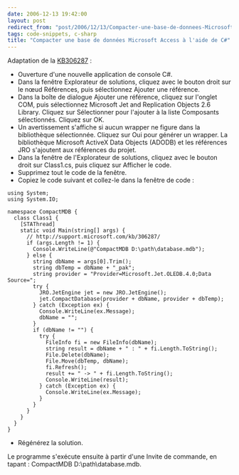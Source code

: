 ```yaml
---
date: 2006-12-13 19:42:00
layout: post
redirect_from: "post/2006/12/13/Compacter-une-base-de-donnees-Microsoft-Access-a-laide-de-C"
tags: code-snippets, c-sharp
title: "Compacter une base de données Microsoft Access à l'aide de C#"
---
```


Adaptation de la [KB306287](http://support.microsoft.com/kb/306287/) :

* Ouverture d'une nouvelle application de console C#.
* Dans la fenêtre Explorateur de solutions, cliquez avec le bouton droit sur
le nœud Références, puis sélectionnez Ajouter une référence.
* Dans la boîte de dialogue Ajouter une référence, cliquez sur l'onglet COM,
puis sélectionnez Microsoft Jet and Replication Objects 2.6 Library. Cliquez
sur Sélectionner pour l'ajouter à la liste Composants sélectionnés. Cliquez sur
OK.
* Un avertissement s'affiche si aucun wrapper ne figure dans la bibliothèque
sélectionnée. Cliquez sur Oui pour générer un wrapper. La bibliothèque
Microsoft ActiveX Data Objects (ADODB) et les références JRO s'ajoutent aux
références du projet.
* Dans la fenêtre de l'Explorateur de solutions, cliquez avec le bouton droit
sur Class1.cs, puis cliquez sur Afficher le code.
* Supprimez tout le code de la fenêtre.
* Copiez le code suivant et collez-le dans la fenêtre de code :

```
using System;
using System.IO;

namespace CompactMDB {
  class Class1 {
    [STAThread]
    static void Main(string[] args) {
      // http://support.microsoft.com/kb/306287/
      if (args.Length != 1) {
        Console.WriteLine(@"CompactMDB D:\path\database.mdb");
      } else {
        string dbName = args[0].Trim();
        string dbTemp = dbName + "_pak";
        string provider = "Provider=Microsoft.Jet.OLEDB.4.0;Data Source=";
        try {
          JRO.JetEngine jet = new JRO.JetEngine();
          jet.CompactDatabase(provider + dbName, provider + dbTemp);
        } catch (Exception ex) {
          Console.WriteLine(ex.Message);
          dbName = "";
        }
        if (dbName != "") {
          try {
            FileInfo fi = new FileInfo(dbName);
            string result = dbName + " : " + fi.Length.ToString();
            File.Delete(dbName);
            File.Move(dbTemp, dbName);
            fi.Refresh();
            result += " -> " + fi.Length.ToString();
            Console.WriteLine(result);
          } catch (Exception ex) {
            Console.WriteLine(ex.Message);
          }
        }
      }
    }
  }
}
```

* Régénérez la solution.

Le programme s'exécute ensuite à partir d'une Invite de commande, en tapant
: CompactMDB D:\path\database.mdb.
